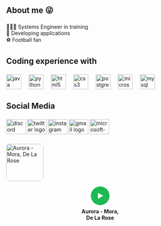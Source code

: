 <h2 align="left">About me 😜</h2>

###

<p align="left">👨🏽‍💻 Systems Engineer in training<br>🚀 Developing applications<br>⚽ Football fan</p>

###

<h2 align="left">Coding experience with</h2>

###

<div align="left">
  <img src="https://cdn.jsdelivr.net/gh/devicons/devicon/icons/java/java-original.svg" height="40" alt="java logo"  />
  <img width="12" />
  <img src="https://cdn.jsdelivr.net/gh/devicons/devicon/icons/python/python-original.svg" height="40" alt="python logo"  />
  <img width="12" />
  <img src="https://cdn.jsdelivr.net/gh/devicons/devicon/icons/html5/html5-original.svg" height="40" alt="html5 logo"  />
  <img width="12" />
  <img src="https://cdn.jsdelivr.net/gh/devicons/devicon/icons/css3/css3-original.svg" height="40" alt="css3 logo"  />
  <img width="12" />
  <img src="https://cdn.jsdelivr.net/gh/devicons/devicon/icons/postgresql/postgresql-original.svg" height="40" alt="postgresql logo"  />
  <img width="12" />
  <img src="https://cdn.jsdelivr.net/gh/devicons/devicon/icons/microsoftsqlserver/microsoftsqlserver-plain.svg" height="40" alt="microsoftsqlserver logo"  />
  <img width="12" />
  <img src="https://cdn.jsdelivr.net/gh/devicons/devicon/icons/mysql/mysql-original.svg" height="40" alt="mysql logo"  />
</div>

###

<h2 align="left">Social Media</h2>

###

<div align="left">
  <img src="https://raw.githubusercontent.com/maurodesouza/profile-readme-generator/master/src/assets/icons/social/discord/default.svg" width="52" height="40" alt="discord logo"  />
  <img src="https://raw.githubusercontent.com/maurodesouza/profile-readme-generator/master/src/assets/icons/social/twitter/default.svg" width="52" height="40" alt="twitter logo"  />
  <img src="https://raw.githubusercontent.com/maurodesouza/profile-readme-generator/master/src/assets/icons/social/instagram/default.svg" width="52" height="40" alt="instagram logo"  />
  <img src="https://raw.githubusercontent.com/maurodesouza/profile-readme-generator/master/src/assets/icons/social/gmail/default.svg" width="52" height="40" alt="gmail logo"  />
  <img src="https://raw.githubusercontent.com/maurodesouza/profile-readme-generator/master/src/assets/icons/social/microsoft-outlook/default.svg" width="52" height="40" alt="microsoft-outlook logo"  />
</div>

###

<p align="left" style="display: flex; align-items: center; gap: 12px;">
  <!-- Portada -->
  <a href="https://open.spotify.com/track/4UHXMDRuuL07rnFEmSgBEG" target="_blank" rel="noopener noreferrer" style="display: inline-block; border-radius: 8px; overflow: hidden;">
    <img src="https://akamai.sscdn.co/letras/360x360/albuns/0/8/9/8/3198821747671931.jpg" alt="Aurora - Mora, De La Rose" height="100" />
  </a>
  <!-- Contenedor del reproductor -->
  <div style="display: flex; flex-direction: column; align-items: center; gap: 8px;">
    <!-- Botón de reproducción estilo Spotify -->
    <a href="https://open.spotify.com/track/4UHXMDRuuL07rnFEmSgBEG" target="_blank" rel="noopener noreferrer" style="background-color: #1DB954; border-radius: 50%; width: 50px; height: 50px; display: flex; justify-content: center; align-items: center; text-decoration: none;">
      <svg height="24" width="24" viewBox="0 0 24 24" fill="white" xmlns="http://www.w3.org/2000/svg">
        <polygon points="6,4 20,12 6,20" />
      </svg>
    </a>
    <!-- Nombre de la canción -->
    <div style="font-weight: bold; font-size: 14px; text-align: center; max-width: 120px;">
      Aurora - Mora, De La Rose
    </div>
  </div>
</p>

